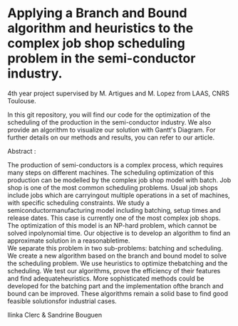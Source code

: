 ﻿# Applying a Branch and Bound algorithm and heuristics to the complex job shop scheduling problem in the semi-conductor industry.
4th year project supervised by M. Artigues and M. Lopez from LAAS, CNRS Toulouse. 

In this git repository, you will find our code for the optimization of the scheduling of the production in the semi-conductor industry. We also provide an algorithm to visualize our solution with Gantt's Diagram. For further details on our methods and results, you can refer to our article.

Abstract :

The production of semi-conductors is a complex process, which requires many steps on different machines. The scheduling optimization of this production can be modelled by the complex job shop model with batch. Job shop is one of the most common scheduling problems. Usual job shops include jobs which are carryingout multiple operations in a set of machines, with specific scheduling constraints. 
We study a semiconductormanufacturing model including batching, setup times and release dates. This case is currently one of the most complex job shops. The optimization of this model is an NP-hard problem, which cannot be solved inpolynomial time. Our objective is to develop an algorithm to find an approximate solution in a reasonabletime.  
We separate this problem in two sub-problems: batching and scheduling. We create a new algorithm based on the branch and bound model to solve the scheduling problem. We use heuristics to optimize thebatching and the scheduling. We test our algorithms, prove the efficiency of their features and find adequateheuristics. More sophisticated methods could be developed for the batching part and the implementation ofthe branch and bound can be improved. These algorithms remain a solid base to find good feasible solutionsfor industrial cases.

Ilinka Clerc & Sandrine Bouguen
